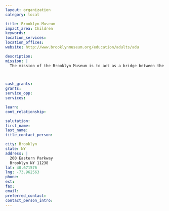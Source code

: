 ```yaml
---
layout: organization
category: local

title: Brooklyn Museum
impact_area: Children
keywords: 
location_services: 
location_offices: 
website: http://www.brooklynmuseum.org/education/adults/adu

description: 
mission: |
  The mission of the Brooklyn Museum is to act as a bridge between the rich artistic heritage of world cultures, as embodied in its collections, and the unique experience of each visitor. Dedicated to the primacy of the visitor experience, committed to excellence in every aspect of its collections and programs, and drawing on both new and traditional tools of communication, interpretation, and presentation, the Museum aims to serve its diverse public as a dynamic, innovative, and welcoming center for learning through the visual arts.

  

cash_grants: 
grants: 
service_opp: 
services: 

learn: 
cont_relationship: 

salutation: 
first_name: 
last_name: 
title_contact_person: 

city: Brooklyn
state: NY
address: |
  200 Eastern Parkway  
  Brooklyn NY 11238
lat: 40.671576
lng: -73.962563
phone: 
ext: 
fax: 
email: 
preferred_contact: 
contact_person_intro: 
---
```

